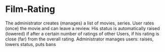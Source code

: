 # Film-Rating
The administrator creates (manages) a list of movies, series. User rates (once) the movie and can leave a review. His status is automatically raised (lowered) if after a certain number of ratings of other Users, if his rating is close (far) from the overall rating. Administrator manages users: raises, lowers status, puts bans
